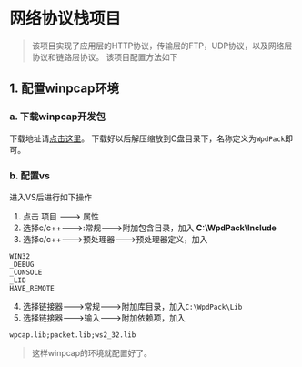 # 网络协议栈项目
> 该项目实现了应用层的HTTP协议，传输层的FTP，UDP协议，以及网络层协议和链路层协议。
该项目配置方法如下

## 1. 配置winpcap环境
### a. 下载winpcap开发包
下载地址请[点击这里](http://www.winpcap.org/install/bin/WpdPack_4_1_2.zip)。
下载好以后解压缩放到C盘目录下，名称定义为`WpdPack`即可。
### b. 配置vs
进入VS后进行如下操作
1. 点击 项目  ---> 属性 
2. 选择c/c++--->:常规--->附加包含目录，加入 **C:\WpdPack\Include**
3. 选择c/c++--->预处理器--->预处理器定义，加入
```	
WIN32
_DEBUG
_CONSOLE
_LIB
HAVE_REMOTE
```
4. 选择链接器--->常规--->附加库目录，加入`C:\WpdPack\Lib`
5. 选择链接器--->输入--->附加依赖项，加入
```
wpcap.lib;packet.lib;ws2_32.lib
```
> 这样winpcap的环境就配置好了。
